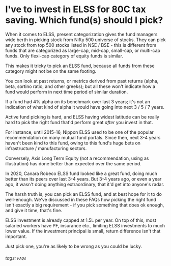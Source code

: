 # I've to invest in ELSS for 80C tax saving. Which fund(s) should I pick?

When it comes to ELSS, present categorization gives the fund managers wide berth in picking stock from Nifty 500 universe of stocks. They can pick any stock from top 500 stocks listed in NSE / BSE - this is different from funds that are categorized as large-cap, mid-cap, small-cap, or multi-cap funds. Only flexi-cap category of equity funds is similar.

This makes it tricky to pick an ELSS fund, because all funds from these category might not be on the same footing.

You can look at past returns, or metrics derived from past returns (alpha, beta, sortino ratio, and other greeks); but all these won't indicate how a fund would perform in next time period of similar duration.

If a fund had 4% alpha on its benchmark over last 3 years; it's not an indication of what kind of alpha it would have going into next 3 / 5 / 7 years.

Active fund picking is hard, and ELSS having widest latitude can be really hard to pick the right fund that'd perform great _after_ you invest in that.

For instance, until 2015-16, Nippon ELSS used to be one of the popular recommendation on many mutual fund portals. Since then, next 3-4 years haven't been kind to this fund, owing to this fund's huge bets on infrastructure / manufacturing sectors.

Conversely, Axis Long Term Equity (not a recommendation, using as illustration) has done better than expected over the same period.

In 2020, Canara Robeco ELSS fund looked like a great fund, doing much better than its peers over last 3-4 years. But 3-4 years ago, or even a year ago, it wasn't doing anything extraordinary, that it'd get into anyone's radar.

The harsh truth is, you can pick an ELSS fund, and at best hope for it to do well-enough. We've discussed in these FAQs how picking the right fund isn't exactly a big requirement - if you pick something that does ok enough, and give it time, that's fine.

ELSS investment is already capped at 1.5L per year. On top of this, most salaried workers have PF, insurance etc., limiting ELSS investments to much lower value. If the investment principal is small, return difference isn't that important.

Just pick one, you're as likely to be wrong as you could be lucky.

###### tags: `FAQs`
